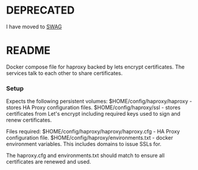 # DEPRECATED #
I have moved to [SWAG](https://github.com/linuxserver/docker-swag)

# README #

Docker compose file for haproxy backed by lets encrypt certificates. The services talk to each other to share certificates.

### Setup ###

Expects the following persistent volumes:
$HOME/config/haproxy/haproxy - stores HA Proxy configuration files.
$HOME/config/haproxy/ssl - stores certificates from Let's encrypt including required keys used to sign and renew certificates.

Files required:
$HOME/config/haproxy/haproxy/haproxy.cfg - HA Proxy configuration file.
$HOME/config/haproxy/environments.txt - docker environment variables. This includes domains to issue SSLs for.

The haproxy.cfg and environments.txt should match to ensure all certificates are renewed and used.
